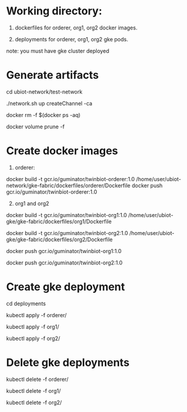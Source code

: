 # Working directory:

1) dockerfiles for orderer, org1, org2 docker images.

2) deployments for orderer, org1, org2 gke pods.


note: you must have gke cluster deployed

# Generate artifacts

cd ubiot-network/test-network

./network.sh up createChannel -ca

docker rm -f $(docker ps -aq)

docker volume prune -f

# Create docker images

1) orderer:

docker build -t gcr.io/guminator/twinbiot-orderer:1.0 /home/user/ubiot-network/gke-fabric/dockerfiles/orderer/Dockerfile
docker push gcr.io/guminator/twinbiot-orderer:1.0

2) org1 and org2

docker build -t gcr.io/guminator/twinbiot-org1:1.0  /home/user/ubiot-gke/gke-fabric/dockerfiles/org1/Dockerfile

docker build -t gcr.io/guminator/twinbiot-org2:1.0  /home/user/ubiot-gke/gke-fabric/dockerfiles/org2/Dockerfile

docker push  gcr.io/guminator/twinbiot-org1:1.0 

docker push  gcr.io/guminator/twinbiot-org2:1.0 



# Create gke deployment

cd deployments

kubectl apply -f orderer/

kubectl apply -f org1/

kubectl apply -f org2/


# Delete gke deployments

kubectl delete -f orderer/

kubectl delete -f org1/

kubectl delete -f org2/

